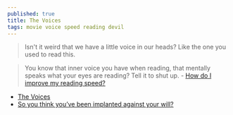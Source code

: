 ```yaml
---
published: true
title: The Voices
tags: movie voice speed reading devil
---
```

> Isn't it weird that we have a little voice in our heads? Like the one you used to read this.

> You know that inner voice you have when reading, that mentally speaks what your eyes are reading? Tell it to shut up. - [How do I improve my reading speed?](https://news.ycombinator.com/item?id=1520273)

- [The Voices](https://m.imdb.com/title/tt1567437/)
- [So you think you’ve been implanted against your will?](https://forum.dangerousthings.com/t/so-you-think-youve-been-implanted-against-your-will/64)